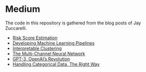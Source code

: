 # Medium

The code in this repository is gathered from the blog posts of Jay Zuccarelli<a href="https://jayzuccarelli.medium.com"></a>.

* <a href="https://blog.usejournal.com/risk-score-estimation-9c99c59364d0">Risk Score Estimation</a>
* <a href="https://towardsdatascience.com/developing-machine-learning-pipelines-2881e50fc5e4">Developing Machine Learning Pipelines</a>
* <a href="https://towardsdatascience.com/interpretable-clustering-39b120f95a45">Interpretable Clustering</a>
* <a href="https://towardsdatascience.com/the-multi-channel-neural-network-26551bdfab6c">The Multi-Channel Neural Network</a>
* <a href="https://towardsdatascience.com/gpt-3-openais-revolution-f549bf3d4b25">GPT-3, OpenAI’s Revolution</a>
* <a href="https://towardsdatascience.com/handling-categorical-data-the-right-way-9d1279956fc6">Handling Categorical Data, The Right Way</a>

